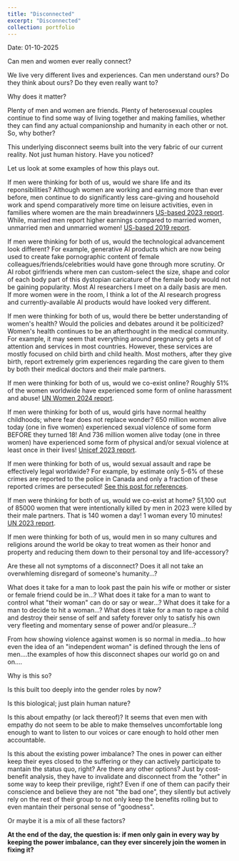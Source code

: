 ```yaml
---
title: "Disconnected"
excerpt: "Disconnected"
collection: portfolio
---
```


Date: 01-10-2025

Can men and women ever really connect?

We live very different lives and experiences. Can men understand ours? Do they think about ours? Do they even really want to? 


Why does it matter? 


Plenty of men and women are friends. Plenty of heterosexual couples continue to find some way of living together and making families, whether they can find any actual companionship and humanity in each other or not. So, why bother?



This underlying disconnect seems built into the very fabric of our current reality. Not just human history. Have you noticed?


Let us look at some examples of how this plays out.


If men were thinking for both of us, would we share life and its reponsibilities? Although women are working and earning more than ever before, men continue to do significantly less care-giving and household work and spend comparatively more time on leisure activities, even in families where women are the main breadwinners [US-based 2023 report](https://www.pewresearch.org/social-trends/2023/04/13/in-a-growing-share-of-u-s-marriages-husbands-and-wives-earn-about-the-same/). While, married men report higher earnings compared to married women, unmarried men and unmarried women! [US-based 2019 report](https://www.stlouisfed.org/publications/regional-economist/second-quarter-2019/earnings-gap-marital-status-race-gender).


If men were thinking for both of us, would the technological advancement look different? For example, generative AI products which are now being used to create fake pornographic content of female colleagues/friends/celebrities would have gone through more scrutiny. Or AI robot girlfriends where men can custom-select the size, shape and color of each body part of this dystopian caricature of the female body would not be gaining popularity. Most AI researchers I meet on a daily basis are men. If more women were in the room, I think a lot of the AI research progress and currently-available AI products would have looked very different.


If men were thinking for both of us, would there be better understanding of women's health? Would the policies and debates around it be politicized? Women's health continues to be an afterthought in the medical community. For example, it may seem that everything around pregnancy gets a lot of attention and services in most countries. However, these services are mostly focused on child birth and child health. Most mothers, after they give birth, report extremely grim experiences regarding the care given to them by both their medical doctors and their male partners.       


If men were thinking for both of us, would we co-exist online? Roughly 51% of the women worldwide have experienced some form of online harassment and abuse! [UN Women 2024 report](https://knowledge.unwomen.org/en/articles/facts-and-figures/facts-and-figures-ending-violence-against-women).


If men were thinking for both of us, would girls have normal healthy childhoods; where fear does not replace wonder? 650 million women alive today (one in five women) experienced sexual violence of some form BEFORE they turned 18! And 736 million women alive today (one in three women) have experienced some form of physical and/or sexual violence at least once in their lives! [Unicef 2023 report](https://www.reuters.com/world/one-eight-girls-women-raped-or-sexually-assaulted-before-age-18-unicef-says-2024-10-10/).


If men were thinking for both of us, would sexual assault and rape be effectively legal worldwide? For example, by estimate only 5-6% of these crimes are reported to the police in Canada and only a fraction of these reported crimes are persecuted! [See this post for references](https://aroosaijaz.github.io/portfolio/sma1/). 


If men were thinking for both of us, would we co-exist at home? 51,100 out of 85000 women that were intentionally killed by men in 2023 were killed by their male partners. That is 140 women a day! 1 woman every 10 minutes! [UN 2023 report](https://www.unwomen.org/en/digital-library/publications/2024/11/femicides-in-2023-global-estimates-of-intimate-partner-family-member-femicides).



If men were thinking for both of us, would men in so many cultures and religions around the world be okay to treat women as their honor and property and reducing them down to their personal toy and life-accessory?


Are these all not symptoms of a disconnect? Does it all not take an overwhleming disregard of someone's humanity...? 


What does it take for a man to look past the pain his wife or mother or sister or female friend could be in...? What does it take for a man to want to control what "their woman" can do or say or wear...? What does it take for a man to decide to hit a woman...? What does it take for a man to rape a child and destroy their sense of self and safety forever only to satisfy his own very fleeting and momentary sense of power and/or pleasure...? 


From how showing violence against women is so normal in media...to how even the idea of an "independent woman" is defined through the lens of men....the examples of how this disconnect shapes our world go on and on.... 


Why is this so?


Is this built too deeply into the gender roles by now? 


Is this biological; just plain human nature?


Is this about empathy (or lack thereof)? It seems that even men with empathy do not seem to be able to make themselves uncomfortable long enough to want to listen to our voices or care enough to hold other men accountable.


Is this about the existing power imbalance? The ones in power can either keep their eyes closed to the suffering or they can actively participate to mantain the status quo, right? Are there any other options? Just by cost-benefit analysis, they have to invalidate and disconnect from the "other" in some way to keep their previlige, right? Even if one of them can pacify their conscience and believe they are not "the bad one", they silently but actively rely on the rest of their group to not only keep the benefits rolling but to even mantain their personal sense of "goodness". 


Or maybe it is a mix of all these factors? 


**At the end of the day, the question is:  if men only gain in every way by keeping the power imbalance, can they ever sincerely join the women in fixing it?**
